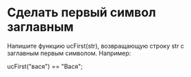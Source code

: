 # Сделать первый символ заглавным                               <br/>

Напишите функцию ucFirst(str), возвращающую строку str с        <br/>
заглавным первым символом. Например:                            <br/>

ucFirst("вася") == "Вася";                                      <br/>                       